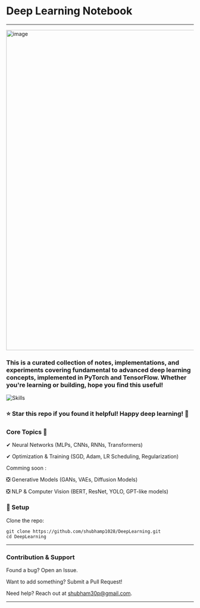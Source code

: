 # Deep Learning Notebook

---
<img width="1567" height="859" alt="image" src="https://github.com/user-attachments/assets/4ba0f376-6b8b-45ea-ae0c-2e45d0a35357" />

### This is a curated collection of notes, implementations, and experiments covering fundamental to advanced deep learning concepts, implemented in PyTorch and TensorFlow. Whether you're learning or building, hope you find this useful!

![Skills](https://skillicons.dev/icons?i=python,tensorflow,pytorch)

### ⭐ Star this repo if you found it helpful! Happy deep learning! 🚀

### Core Topics 📜

✔ Neural Networks (MLPs, CNNs, RNNs, Transformers)

✔ Optimization & Training (SGD, Adam, LR Scheduling, Regularization)

Comming soon : 

❎ Generative Models (GANs, VAEs, Diffusion Models)

❎ NLP & Computer Vision (BERT, ResNet, YOLO, GPT-like models)


### 🔧 Setup
Clone the repo:

    git clone https://github.com/shubhamp1028/DeepLearning.git
    cd DeepLearning


---
### Contribution & Support
Found a bug? Open an Issue.

Want to add something? Submit a Pull Request!

Need help? Reach out at shubham30p@gmail.com.

---

